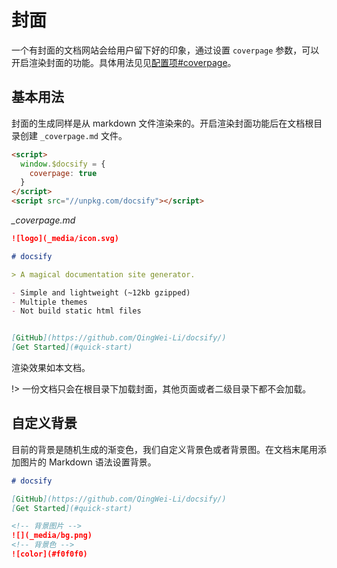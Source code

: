 # 封面

一个有封面的文档网站会给用户留下好的印象，通过设置 `coverpage` 参数，可以开启渲染封面的功能。具体用法见见[配置项#coverpage](zh-cn/configuration#coverpage)。

## 基本用法

封面的生成同样是从 markdown 文件渲染来的。开启渲染封面功能后在文档根目录创建 `_coverpage.md` 文件。

```html
<script>
  window.$docsify = {
    coverpage: true
  }
</script>
<script src="//unpkg.com/docsify"></script>
```

*_coverpage.md*

```markdown
![logo](_media/icon.svg)

# docsify

> A magical documentation site generator.

- Simple and lightweight (~12kb gzipped)
- Multiple themes
- Not build static html files


[GitHub](https://github.com/QingWei-Li/docsify/)
[Get Started](#quick-start)
```

渲染效果如本文档。

!> 一份文档只会在根目录下加载封面，其他页面或者二级目录下都不会加载。

## 自定义背景

目前的背景是随机生成的渐变色，我们自定义背景色或者背景图。在文档末尾用添加图片的 Markdown 语法设置背景。

```markdown
# docsify

[GitHub](https://github.com/QingWei-Li/docsify/)
[Get Started](#quick-start)

<!-- 背景图片 -->
![](_media/bg.png)
<!-- 背景色 -->
![color](#f0f0f0)
```

